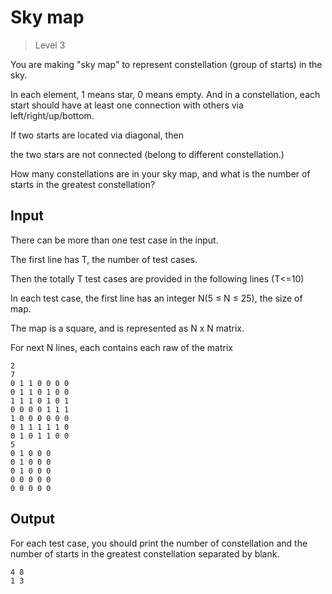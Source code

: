 # Sky map
> Level 3

You are making "sky map" to represent constellation (group of starts) in the sky.

In each element, 1 means star, 0 means empty. And in a constellation, each start should have at least one connection with others via left/right/up/bottom. 

If two starts are located via diagonal, then

the two stars are not connected (belong to different constellation.)

How many constellations are in your sky map, and what is the number of starts in the greatest constellation?

## Input

There can be more than one test case in the input.

The first line has T, the number of test cases.

Then the totally T test cases are provided in the following lines (T<=10)

In each test case, the first line has an integer N(5 ≤ N ≤ 25), the size of map.

The map is a square, and is represented as N x N matrix.

For next N lines, each contains each raw of the matrix

```
2
7
0 1 1 0 0 0 0
0 1 1 0 1 0 0
1 1 1 0 1 0 1
0 0 0 0 1 1 1
1 0 0 0 0 0 0
0 1 1 1 1 1 0
0 1 0 1 1 0 0
5
0 1 0 0 0
0 1 0 0 0
0 1 0 0 0
0 0 0 0 0
0 0 0 0 0
```

## Output

For each test case, you should print the number of constellation and the number of starts in the greatest constellation separated by blank.

```
4 8
1 3
```

